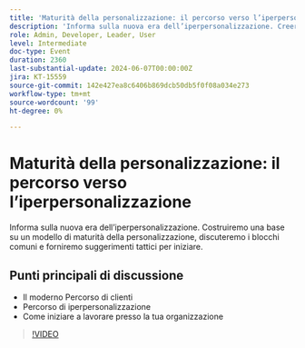 ```yaml
---
title: 'Maturità della personalizzazione: il percorso verso l’iperpersonalizzazione'
description: 'Informa sulla nuova era dell’iperpersonalizzazione. Creeremo una base su un modello di maturità di personalizzazione, discuteremo dei blocchi comuni e forniremo suggerimenti tattici per iniziare. Punti di discussione chiave: il moderno Percorso del cliente​ il percorso verso l’iperpersonalizzazione​ come iniziare a lavorare presso la tua organizzazione'
role: Admin, Developer, Leader, User
level: Intermediate
doc-type: Event
duration: 2360
last-substantial-update: 2024-06-07T00:00:00Z
jira: KT-15559
source-git-commit: 142e427ea8c6406b869dcb50db5f0f08a034e273
workflow-type: tm+mt
source-wordcount: '99'
ht-degree: 0%

---
```



# Maturità della personalizzazione: il percorso verso l’iperpersonalizzazione

Informa sulla nuova era dell’iperpersonalizzazione. Costruiremo una base su un modello di maturità della personalizzazione, discuteremo i blocchi comuni e forniremo suggerimenti tattici per iniziare.

## Punti principali di discussione

* Il moderno Percorso di clienti&#x200B;
* Percorso di iperpersonalizzazione&#x200B;
* Come iniziare a lavorare presso la tua organizzazione

>[!VIDEO](https://video.tv.adobe.com/v/3429288/?learn=on)
